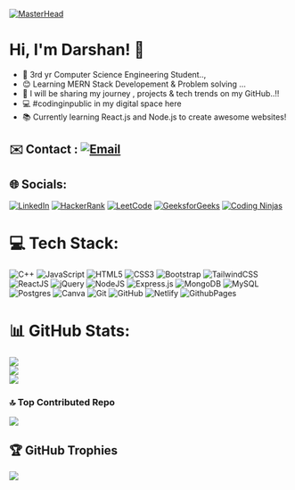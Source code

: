 [![MasterHead](https://media.licdn.com/dms/image/D4D12AQHbRrXAR1JdAw/article-cover_image-shrink_720_1280/0/1709675654334?e=2147483647&v=beta&t=HLqMwivA2ek7tE1Nr_BAcWRzTDjgArKHkBodsMttYCc)](https://Darshan.io)



## <h1>Hi, I'm Darshan! 👋</h1>
- 🚀 3rd yr Computer Science Engineering Student..,</br>
- 😊 Learning MERN Stack Developement & Problem solving ...</br>
- 🎥 I will be sharing my journey , projects & tech trends on my GitHub..!!</br>
- 💻 #codinginpublic in my digital space here</br>
- 📚 Currently learning React.js and Node.js to create awesome websites!</br>



## ✉️ Contact : [![Email](https://img.shields.io/badge/Email-darshand4802@gmail.com-%23333B)](mailto:darshand4802@gmail.com)

## 🌐 Socials:

 [![LinkedIn](https://img.shields.io/badge/LinkedIn-%230077B5.svg?logo=linkedin&logoColor=white)](https://www.linkedin.com/in/d-darshan-36077327a/) [![HackerRank](https://img.shields.io/badge/HackerRank-%232EC866.svg?logo=HackerRank&logoColor=white)](https://www.hackerrank.com/profile/darshand4802) [![LeetCode](https://img.shields.io/badge/LeetCode-%23FFA116.svg?logo=LeetCode&logoColor=white)](https://leetcode.com/u/darshand433/) [![GeeksforGeeks](https://img.shields.io/badge/GeeksforGeeks-2F8D46?logo=geeksforgeeks&logoColor=white)](https://www.geeksforgeeks.org/user/darshanmb08/) [![Coding Ninjas](https://img.shields.io/badge/CodingNinjas-DD6620?logo=codingninjas&logoColor=white)](https://www.naukri.com/code360/profile/darshand) 















# 💻 Tech Stack:
 ![C++](https://img.shields.io/badge/c++-%2300599C.svg?style=for-the-badge&logo=c%2B%2B&logoColor=white)  ![JavaScript](https://img.shields.io/badge/javascript-%23323330.svg?style=for-the-badge&logo=javascript&logoColor=%23F7DF1E) ![HTML5](https://img.shields.io/badge/html5-%23E34F26.svg?style=for-the-badge&logo=html5&logoColor=white) ![CSS3](https://img.shields.io/badge/css3-%231572B6.svg?style=for-the-badge&logo=css3&logoColor=white) ![Bootstrap](https://img.shields.io/badge/bootstrap-%238511FA.svg?style=for-the-badge&logo=bootstrap&logoColor=white) ![TailwindCSS](https://img.shields.io/badge/tailwindcss-%2338B2AC.svg?style=for-the-badge&logo=tailwind-css&logoColor=white)  ![ReactJS](https://img.shields.io/badge/REACT.JS-61DAFB?style=for-the-badge&logo=react&logoColor=black)  ![jQuery](https://img.shields.io/badge/jquery-%230769AD.svg?style=for-the-badge&logo=jquery&logoColor=white) ![NodeJS](https://img.shields.io/badge/node.js-6DA55F?style=for-the-badge&logo=node.js&logoColor=white)  ![Express.js](https://img.shields.io/badge/express.js-%23404d59.svg?style=for-the-badge&logo=express&logoColor=%2361DAFB) ![MongoDB](https://img.shields.io/badge/MongoDB-%234ea94b.svg?style=for-the-badge&logo=mongodb&logoColor=white) ![MySQL](https://img.shields.io/badge/mysql-4479A1.svg?style=for-the-badge&logo=mysql&logoColor=white) ![Postgres](https://img.shields.io/badge/postgres-%23316192.svg?style=for-the-badge&logo=postgresql&logoColor=white) ![Canva](https://img.shields.io/badge/Canva-%2300C4CC.svg?style=for-the-badge&logo=Canva&logoColor=white) ![Git](https://img.shields.io/badge/git-%23F05033.svg?style=for-the-badge&logo=git&logoColor=white) ![GitHub](https://img.shields.io/badge/github-%23121011.svg?style=for-the-badge&logo=github&logoColor=white)  ![Netlify](https://img.shields.io/badge/netlify-%23000000.svg?style=for-the-badge&logo=netlify&logoColor=#00C7B7)    ![GithubPages](https://img.shields.io/badge/github%20pages-121013?style=for-the-badge&logo=github&logoColor=white)





# 📊 GitHub Stats:

![](https://github-readme-stats.vercel.app/api?username=Darshan0244&theme=dark&hide_border=false&include_all_commits=false&count_private=false)<br/>
![](https://github-readme-streak-stats.herokuapp.com/?user=Darshan0244&theme=dark&hide_border=false)<br/>
![](https://github-readme-stats.vercel.app/api/top-langs/?username=Darshan0244&theme=dark&hide_border=false&include_all_commits=false&count_private=false&layout=compact)


### 🔝 Top Contributed Repo
![](https://github-contributor-stats.vercel.app/api?username=Darshan0244&limit=5&theme=dark&combine_all_yearly_contributions=true)

## 🏆 GitHub Trophies
![](https://github-profile-trophy.vercel.app/?username=Darshan0244&theme=radical&no-frame=false&no-bg=true&margin-w=4)

